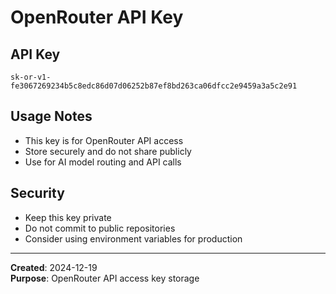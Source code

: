 # OpenRouter API Key

## API Key
```
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
```

## Usage Notes
- This key is for OpenRouter API access
- Store securely and do not share publicly
- Use for AI model routing and API calls

## Security
- Keep this key private
- Do not commit to public repositories
- Consider using environment variables for production

---
**Created**: 2024-12-19  
**Purpose**: OpenRouter API access key storage
